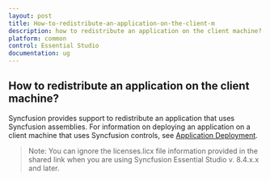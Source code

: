 ```yaml
---
layout: post
title: How-to-redistribute-an-application-on-the-client-m
description: how to redistribute an application on the client machine?
platform: common
control: Essential Studio
documentation: ug
---
```


## How to redistribute an application on the client machine?

Syncfusion provides support to redistribute an application that uses Syncfusion assemblies. For information on deploying an application on a client machine that uses Syncfusion controls, see [Application Deployment](http://www.syncfusion.com/support/kb/2110/).

> Note: You can ignore the licenses.licx file information provided in the shared link when you are using Syncfusion Essential Studio v. 8.4.x.x and later.

